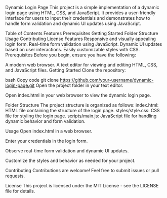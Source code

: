 Dynamic Login Page
This project is a simple implementation of a dynamic login page using HTML, CSS, and JavaScript. It provides a user-friendly interface for users to input their credentials and demonstrates how to handle form validation and dynamic UI updates using JavaScript.

Table of Contents
Features
Prerequisites
Getting Started
Folder Structure
Usage
Contributing
License
Features
Responsive and visually appealing login form.
Real-time form validation using JavaScript.
Dynamic UI updates based on user interactions.
Easily customizable styles with CSS.
Prerequisites
Before you begin, ensure you have the following:

A modern web browser.
A text editor for viewing and editing HTML, CSS, and JavaScript files.
Getting Started
Clone the repository:

bash
Copy code
git clone https://github.com/your-username/dynamic-login-page.git
Open the project folder in your text editor.

Open index.html in your web browser to view the dynamic login page.

Folder Structure
The project structure is organized as follows:
index.html: HTML file containing the structure of the login page.
styles/style.css: CSS file for styling the login page.
scripts/main.js: JavaScript file for handling dynamic behavior and form validation.

Usage
Open index.html in a web browser.

Enter your credentials in the login form.

Observe real-time form validation and dynamic UI updates.

Customize the styles and behavior as needed for your project.

Contributing
Contributions are welcome! Feel free to submit issues or pull requests.

License
This project is licensed under the MIT License - see the LICENSE file for details.

